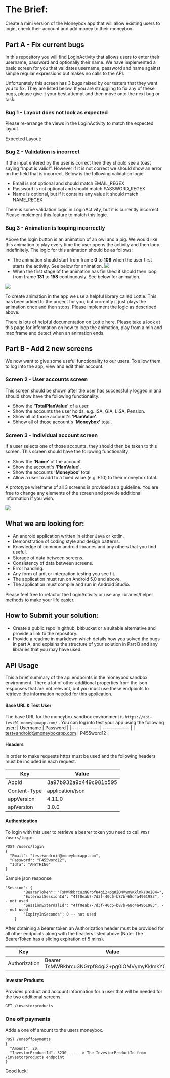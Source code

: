 # The Brief:

Create a mini version of the Moneybox app that will allow existing users to login, check their account and add money to their moneybox.

## Part A - Fix current bugs

In this repository you will find LoginActivity that allows users to enter their username, password and optionally their name.  We have implemented a basic screen for you that validates username, password and name against simple regular expressions but makes no calls to the API.

Unfortunately this screen has 3 bugs raised by our testers that they want you to fix.  They are listed below.  If you are struggling to fix any of these bugs, please give it your best attempt and then move onto the next bug or task.

### Bug 1 - Layout does not look as expected

Please re-arrange the views in the LoginActivity to match the expected layout.

Expected Layout:

### Bug 2 - Validation is incorrect
If the input entered by the user is correct then they should see a toast saying “Input is valid!”.  However if it is not correct we should show an error on the field that is incorrect.  Below is the following validation logic:

- Email is not optional and should match EMAIL_REGEX
- Password is not optional and should match PASSWORD_REGEX
- Name is optional, but if it contains any value it should match NAME_REGEX

There is some validation logic in LoginActivity, but it is currently incorrect. Please implement this feature to match this logic.

### Bug 3 - Animation is looping incorrectly

Above the login button is an animation of an owl and a pig.  We would like this animation to play every time the user opens the activity and then loop indefinitely.  The logic for this animation should be as follows:

- The animation should start from frame **0** to **109** when the user first starts the activity.  See below for animation.
![](/images/firstpig.gif)
- When the first stage of the animation has finished it should then loop from frame **131** to **158** continuously.  See below for animation.

![](/images/secondpig.gif)

To create animation in the app we use a helpful library called Lottie.  This has been added to the project for you, but currently it just plays the animation once and then stops.  Please implement the logic as described above.

There is lots of helpful documentation on Lottie [here](http://airbnb.io/lottie/android/android.html#sample-app).  Please take a look at this page for information on how to loop the animation, play from a min and max frame and detect when an animation ends.

## Part B - Add 2 new screens

We now want to give some useful functionality to our users. To allow them to log into the app, view and edit their account.

### Screen 2 - User accounts screen
This screen should be shown after the user has successfully logged in and should show have the following functionality:
- Show the **'TotalPlanValue'** of a user.
- Show the accounts the user holds, e.g. ISA, GIA, LISA, Pension.
- Show all of those account's **'PlanValue'**.
- Shhow all of those account's **'Moneybox'** total.

### Screen 3 - Individual account screen
If a user selects one of those accounts, they should then be taken to this screen.  This screen should have the following functionality:
- Show the **'Name'** of the account.
- Show the account's **'PlanValue'**.
- Show the accounts **'Moneybox'** total.
- Allow a user to add to a fixed value (e.g. £10) to their moneybox total.

A prototype wireframe of all 3 screens is provided as a guideline. You are free to change any elements of the screen and provide additional information if you wish.

![](/images/wireframe.png)

## What we are looking for:
 - An android application written in either Java or kotlin.
 - Demonstration of coding style and design patterns.
 - Knowledge of common android libraries and any others that you find useful.
 - Storage of data between screens.
 - Consistency of data between screens.
 - Error handling.
 - Any form of unit or integration testing you see fit.
 - The application must run on Android 5.0 and above.
 - The application must compile and run in Android Studio.

Please feel free to refactor the LoginActivity or use any libraries/helper methods to make your life easier.

## How to Submit your solution:
 - Create a public repo in github, bitbucket or a suitable alternative and provide a link to the repository.
 - Provide a readme in markdown which details how you solved the bugs in part A, and explains the structure of your solution in Part B and any libraries that you may have used.

## API Usage
This a brief summary of the api endpoints in the moneybox sandbox environment. There a lot of other additional properties from the json responses that are not relevant, but you must use these endpoints to retrieve the information needed for this application.

#### Base URL & Test User
The base URL for the moneybox sandbox environment is `https://api-test01.moneyboxapp.com/` . You can log into test your app using the following user:
|  Username          | Password         |
| ------------- | ------------- |
| test+android@moneyboxapp.com  | P455word12  |

#### Headers

In order to make requests https must be used and the following headers must be included in each request.

|  Key | Value |
| ------------- | ------------- |
| AppId  | 3a97b932a9d449c981b595  |
| Content-Type  | application/json  |
| appVersion | 4.11.0 |
| apiVersion | 3.0.0 |

#### Authentication
To login with this user to retrieve a bearer token you need to call `POST /users/login`.
```
POST /users/login
{
  "Email": "test+android@moneyboxapp.com",
  "Password": "P455word12",
  "Idfa": "ANYTHING"
}
```
Sample json response
```
"Session": {
        "BearerToken": "TsMWRkbrcu3NGrpf84gi2+pg0iOMVymyKklmkY0oI84=",
        "ExternalSessionId": "4ff0eab7-7d3f-40c5-b87b-68d4a4961983", -- not used
        "SessionExternalId": "4ff0eab7-7d3f-40c5-b87b-68d4a4961983", -- not used
        "ExpiryInSeconds": 0 -- not used
    }
```
After obtaining a bearer token an Authorization header must be provided for all other endpoints along with the headers listed above (Note: The BearerToken has a sliding expiration of 5 mins).

|  Key          | Value         |
| ------------- | ------------- |
| Authorization  | Bearer TsMWRkbrcu3NGrpf84gi2+pg0iOMVymyKklmkY0oI84=  |

#### Investor Products
Provides product and account information for a user that will be needed for the two additional screens.
```
GET /investorproducts
```
### One off payments
Adds a one off amount to the users moneybox.
```
POST /oneoffpayments
{
  "Amount": 20,
  "InvestorProductId": 3230 ------> The InvestorProductId from /investorproducts endpoint
}
```
Good luck!